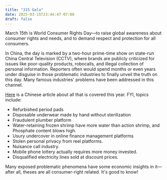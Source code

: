 ```yaml
---
title: "315 Gala"
date: 2025-03-15T23:44:47-07:00
draft: false
---
```


March 15th is World Consumer Rights Day—to raise global awareness about consumer rights and needs, and to demand respect and protection for all consumers. 

In China, the day is marked by a two-hour prime-time show on state-run China Central Television (CCTV), where brands are publicly criticized for issues like poor-quality products, robocalls, and illegal collection of personal information. Reporters often would spend months or even years under disguise in those problematic industries to finally unveil the truth on this day. Many famous industries' problems have been addressed in this channel.

[Here](https://mp.weixin.qq.com/s/eCerdeYvEyWffDZjhVQEVg) is a Chinese article about all that is covered this year. FYI, topics include:

- Refurbished period pads
- Disposable underwear made by hand without sterilization
- Fraudulent plumber platform
- Water-retaining frozen shrimp have more water than action shrimp, and Phosphate content blows high.
- Usury undercover in online finance management platforms
- Stolen personal privacy from reel platforms.
- Nuisance call industry.
- Mobile phone lottery actually requires more money invested.
- Disqualified electricity lines sold at discount prices.

Many exposed problematic phenomena have some economic insights in it—after all, theses are all consumer-right related. It's good to know!
